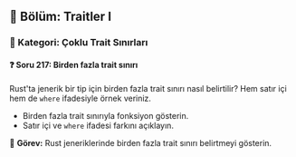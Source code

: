 ## 📘 Bölüm: Traitler I  
### 🔹 Kategori: Çoklu Trait Sınırları  
#### ❓ Soru 217: Birden fazla trait sınırı

Rust'ta jenerik bir tip için birden fazla trait sınırı nasıl belirtilir? Hem satır içi hem de `where` ifadesiyle örnek veriniz.

- Birden fazla trait sınırıyla fonksiyon gösterin.
- Satır içi ve `where` ifadesi farkını açıklayın.

🔧 **Görev:** Rust jeneriklerinde birden fazla trait sınırı belirtmeyi gösterin.
